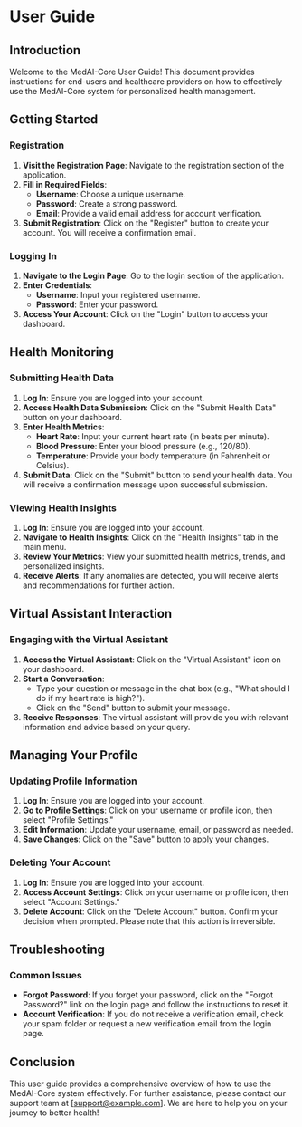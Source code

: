 # User Guide

## Introduction

Welcome to the MedAI-Core User Guide! This document provides instructions for end-users and healthcare providers on how to effectively use the MedAI-Core system for personalized health management.

## Getting Started

### Registration

1. **Visit the Registration Page**: Navigate to the registration section of the application.
2. **Fill in Required Fields**:
   - **Username**: Choose a unique username.
   - **Password**: Create a strong password.
   - **Email**: Provide a valid email address for account verification.
3. **Submit Registration**: Click on the "Register" button to create your account. You will receive a confirmation email.

### Logging In

1. **Navigate to the Login Page**: Go to the login section of the application.
2. **Enter Credentials**:
   - **Username**: Input your registered username.
   - **Password**: Enter your password.
3. **Access Your Account**: Click on the "Login" button to access your dashboard.

## Health Monitoring

### Submitting Health Data

1. **Log In**: Ensure you are logged into your account.
2. **Access Health Data Submission**: Click on the "Submit Health Data" button on your dashboard.
3. **Enter Health Metrics**:
   - **Heart Rate**: Input your current heart rate (in beats per minute).
   - **Blood Pressure**: Enter your blood pressure (e.g., 120/80).
   - **Temperature**: Provide your body temperature (in Fahrenheit or Celsius).
4. **Submit Data**: Click on the "Submit" button to send your health data. You will receive a confirmation message upon successful submission.

### Viewing Health Insights

1. **Log In**: Ensure you are logged into your account.
2. **Navigate to Health Insights**: Click on the "Health Insights" tab in the main menu.
3. **Review Your Metrics**: View your submitted health metrics, trends, and personalized insights.
4. **Receive Alerts**: If any anomalies are detected, you will receive alerts and recommendations for further action.

## Virtual Assistant Interaction

### Engaging with the Virtual Assistant

1. **Access the Virtual Assistant**: Click on the "Virtual Assistant" icon on your dashboard.
2. **Start a Conversation**:
   - Type your question or message in the chat box (e.g., "What should I do if my heart rate is high?").
   - Click on the "Send" button to submit your message.
3. **Receive Responses**: The virtual assistant will provide you with relevant information and advice based on your query.

## Managing Your Profile

### Updating Profile Information

1. **Log In**: Ensure you are logged into your account.
2. **Go to Profile Settings**: Click on your username or profile icon, then select "Profile Settings."
3. **Edit Information**: Update your username, email, or password as needed.
4. **Save Changes**: Click on the "Save" button to apply your changes.

### Deleting Your Account

1. **Log In**: Ensure you are logged into your account.
2. **Access Account Settings**: Click on your username or profile icon, then select "Account Settings."
3. **Delete Account**: Click on the "Delete Account" button. Confirm your decision when prompted. Please note that this action is irreversible.

## Troubleshooting

### Common Issues

- **Forgot Password**: If you forget your password, click on the "Forgot Password?" link on the login page and follow the instructions to reset it.
- **Account Verification**: If you do not receive a verification email, check your spam folder or request a new verification email from the login page.

## Conclusion

This user guide provides a comprehensive overview of how to use the MedAI-Core system effectively. For further assistance, please contact our support team at [support@example.com]. We are here to help you on your journey to better health!
